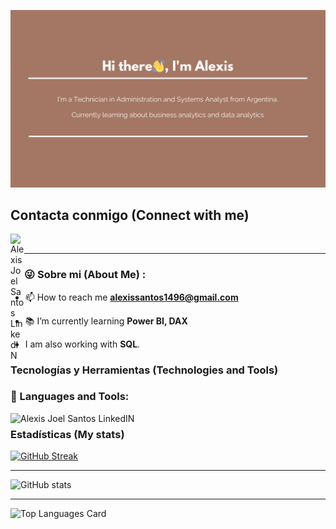 ![Banner alexisv2](bannerv2.png)

## Contacta conmigo (Connect with me)

<a href="https://www.linkedin.com/in/alexis-joel-santos/">
<img align="left" alt="Alexis Joel Santos LinkedIN" width="22px" src="https://icongr.am/fontawesome/linkedin.svg?size=128&color=70c8ff" />
</a>
<br>

---

### 😜 Sobre mi (About Me) :

- 📫 How to reach me **alexissantos1496@gmail.com**

- 📚 I’m currently learning **Power BI, DAX**

- I am also working with **SQL**. 


### Tecnologías y Herramientas (Technologies and Tools)

<div align="left">
    <h3>🔨 Languages and Tools:</h3>
      <img align="left" alt="Alexis Joel Santos LinkedIN" width="1200px" src="https://github.com/Melones5/Melones5/assets/32208091/b72fb3cb-2fd9-4222-a472-de788b59effe"/>
</div>


---

### Estadísticas (My stats)

   [![GitHub Streak](http://github-readme-streak-stats.herokuapp.com?user=Melones5&theme=merko)](https://git.io/streak-stats)
   
---

   ![GitHub stats](https://github-readme-stats.vercel.app/api?username=Melones5&show_icons=true&theme=radical)
   
---

   ![Top Languages Card](https://github-readme-stats.vercel.app/api/top-langs/?username=Melones5&theme=radical&layout=compact)
